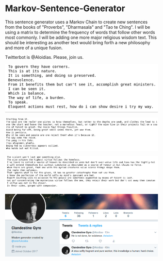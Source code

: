 # Markov-Sentence-Generator


This sentence generator uses a Markov Chain to create new sentences from the books of "Proverbs", "Dharmasala" and "Tao te Ching".
I will be using a matrix to determine the frequency of words that follow other words most commonly. I will be adding one more major religious wisdom text. This should be interesting as another text would bring forth a new philosophy and more of a unique fusion.

Twitterbot is @Aloidias. Please, join us.

![](/markov1.png)

![](/markov2.png)

![](/markov3.png)

![](/markov4.png)
